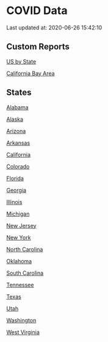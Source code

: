 COVID Data
================

Last updated at: 2020-06-26 15:42:10

## Custom Reports

<a href="index.ms">US by State</a>

<a href="bay_area.md">California Bay Area</a>

## States

<a href='States/alabama.md'>Alabama</a>

<a href='States/alaska.md'>Alaska</a>

<a href='States/arizona.md'>Arizona</a>

<a href='States/arkansas.md'>Arkansas</a>

<a href='States/california.md'>California</a>

<a href='States/colorado.md'>Colorado</a>

<a href='States/florida.md'>Florida</a>

<a href='States/georgia.md'>Georgia</a>

<a href='States/illinois.md'>Illinois</a>

<a href='States/michigan.md'>Michigan</a>

<a href='States/new_jersey.md'>New Jersey</a>

<a href='States/new_york.md'>New York</a>

<a href='States/north_carolina.md'>North Carolina</a>

<a href='States/oklahoma.md'>Oklahoma</a>

<a href='States/south_carolina.md'>South Carolina</a>

<a href='States/tennessee.md'>Tennessee</a>

<a href='States/texas.md'>Texas</a>

<a href='States/utah.md'>Utah</a>

<a href='States/washington.md'>Washington</a>

<a href='States/west_virginia.md'>West Virginia</a>
